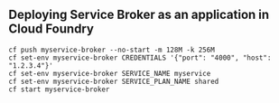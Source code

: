 ## Deploying Service Broker as an application in Cloud Foundry

```
cf push myservice-broker --no-start -m 128M -k 256M
cf set-env myservice-broker CREDENTIALS '{"port": "4000", "host": "1.2.3.4"}'
cf set-env myservice-broker SERVICE_NAME myservice
cf set-env myservice-broker SERVICE_PLAN_NAME shared
cf start myservice-broker
```
